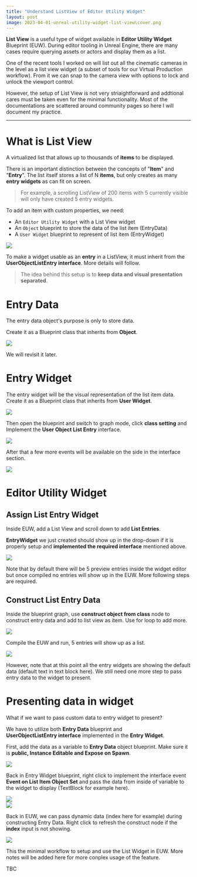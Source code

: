 ```yaml
---
title: "Understand ListView of Editor Utility Widget"
layout: post
image: 2023-04-01-unreal-utility-widget-list-view\cover.png
---
```


<!-- <img src="{{ site.url }}/images\2023-04-01-unreal-utility-widget-list-view\cover.png" style="display:block; margin:auto;"> -->

**List View** is a useful type of widget available in **Editor Utility Widget** Blueprint (EUW). During editor tooling in Unreal Engine, there are many cases require querying assets or actors and display them as a list. 

One of the recent tools I worked on will list out all the cinematic cameras in the level as a list view widget (a subset of tools for our Virtual Production workflow). From it we can snap to the camera view with options to lock and unlock the viewport control. 

However, the setup of List View is not very striaightforward and addtional cares must be taken even for the minimal functionality. Most of the documentations are scattered around community pages so here I will document my practice.

---

# What is List View

A virtualized list that allows up to thousands of **items** to be displayed.

There is an important distinction between the concepts of "**Item**" and "**Entry**". The list itself stores a list of N **items**, but only creates as many **entry widgets** as can fit on screen.

> For example, a scrolling ListView of 200 items with 5 currently visible will only have created 5 entry widgets.

To add an item with custom properties, we need:

- An ```Editor Utility Widget``` with a List View widget
- An ```Object``` blueprint to store the data of the list item (EntryData)
- A ```User Widget``` blueprint to represent of list item (EntryWidget)

<img src="{{ site.url }}/images\2023-04-01-unreal-utility-widget-list-view\Screenshot_4.png" style="display:block; margin:auto;">

To make a widget usable as an **entry** in a ListView, it must inherit from the **UserObjectListEntry interface**. More details will follow.

> The idea behind this setup is to **keep data and visual presentation separated**.

# Entry Data

The entry data object's purpose is only to store data. 

Create it as a Blueprint class that inherits from **Object**.

<img src="{{ site.url }}/images\2023-04-01-unreal-utility-widget-list-view\Screenshot_5_0.png" style="display:block; margin:auto;">

We will revisit it later.

# Entry Widget

The entry widget will be the visual representation of the list item data. Create it as a Blueprint class that inherits from **User Widget**.

<img src="{{ site.url }}/images\2023-04-01-unreal-utility-widget-list-view\Screenshot_5.png" style="display:block; margin:auto;">

Then open the blueprint and switch to graph mode, click **class setting** and Implement the **User Object List Entry** interface.

<img src="{{ site.url }}/images\2023-04-01-unreal-utility-widget-list-view\Screenshot_3.png" style="display:block; margin:auto;">

After that a few more events will be available on the side in the interface section.

<img src="{{ site.url }}/images\2023-04-01-unreal-utility-widget-list-view\Screenshot_7.png" style="display:block; margin:auto;">

# Editor Utility Widget

## Assign List Entry Widget

Inside EUW, add a List View and scroll down to add **List Entries**.

**EntryWidget** we just created should show up in the drop-down if it is properly setup and **implemented the required interface** mentioned above.

<img src="{{ site.url }}/images\2023-04-01-unreal-utility-widget-list-view\Screenshot_9.png" style="display:block; margin:auto;">

Note that by default there will be 5 preview entries inside the widget editor but once compiled no entries will show up in the EUW. More following steps are required.

## Construct List Entry Data

Inside the blueprint graph, use **construct object from class** node to construct entry data and add to list view as item. Use for loop to add more.

<img src="{{ site.url }}/images\2023-04-01-unreal-utility-widget-list-view\Screenshot_12_1.png" style="display:block; margin:auto;">

Compile the EUW and run, 5 entries will show up as a list.

<img src="{{ site.url }}/images\2023-04-01-unreal-utility-widget-list-view\Screenshot_14.png" style="display:block; margin:auto;">

However, note that at this point all the entry widgets are showing the default data (default text in text block here). We still need one more step to pass entry data to the widget to present.

# Presenting data in widget

What if we want to pass custom data to entry widget to present?

We have to utilize both **Entry Data** blueprint and  
**UserObjectListEntry interface** implemented in the **Entry Widget**.

First, add the data as a variable to **Entry Data** object blueprint. Make sure it is **public, Instance Editable and Expose on Spawn**.

<img src="{{ site.url }}/images\2023-04-01-unreal-utility-widget-list-view\Screenshot_10.png" style="display:block; margin:auto;">

Back in Entry Widget blueprint, right click to implement the interface event **Event on List Item Object Set** and pass the data from inside of variable to the widget to display (TextBlock for example here).

<img src="{{ site.url }}/images\2023-04-01-unreal-utility-widget-list-view\Screenshot_8.png" style="display:block; margin:auto;">

<img src="{{ site.url }}/images\2023-04-01-unreal-utility-widget-list-view\Screenshot_11.png" style="display:block; margin:auto;">

Back in EUW, we can pass dynamic data (index here for example) during constructing Entry Data. Right click to refresh the construct node if the **index** input is not showing.

<img src="{{ site.url }}/images\2023-04-01-unreal-utility-widget-list-view\Screenshot_13.png" style="display:block; margin:auto;">

This the minimal workflow to setup and use the List Widget in EUW. More notes will be added here for more conplex usage of the feature.

TBC